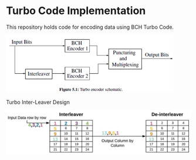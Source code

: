 # Turbo Code Implementation
This repository holds code for encoding data using BCH Turbo Code.

![alt text](https://github.com/SlugSat/Encoding_2020/blob/master/Picture_Repository_Disregard/TurboBCH.PNG)

Turbo Inter-Leaver Design


![alt text](https://github.com/SlugSat/Encoding_2020/blob/master/Picture_Repository_Disregard/Interleaver.jpeg)